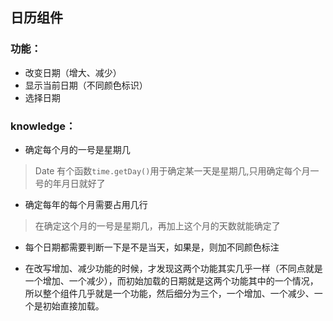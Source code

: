 ## 日历组件

### 功能： 
* 改变日期（增大、减少）
* 显示当前日期（不同颜色标识）
* 选择日期

### knowledge：
* 确定每个月的一号是星期几

>  Date 有个函数`time.getDay()`用于确定某一天是星期几,只用确定每个月一号的年月日就好了
* 确定每年的每个月需要占用几行

> 在确定这个月的一号是星期几，再加上这个月的天数就能确定了
* 每个日期都需要判断一下是不是当天，如果是，则加不同颜色标注

* 在改写增加、减少功能的时候，才发现这两个功能其实几乎一样（不同点就是一个增加、一个减少），而初始加载的日期就是这两个功能其中的一个情况，所以整个组件几乎就是一个功能，然后细分为三个，一个增加、一个减少、一个是初始直接加载。
